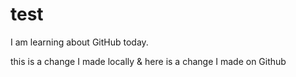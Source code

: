 # test
I am learning about GitHub today.

this is a change I made locally
&
here is a change I made on Github
